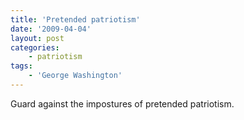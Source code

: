 ```yaml
---
title: 'Pretended patriotism'
date: '2009-04-04'
layout: post
categories:
    - patriotism
tags:
    - 'George Washington'
---
```


Guard against the impostures of pretended patriotism.